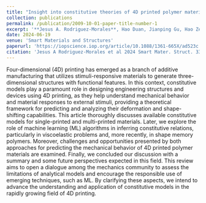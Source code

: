 ```yaml
---
title: "Insight into constitutive theories of 4D printed polymer materials: a review"
collection: publications
permalink: /publication/2009-10-01-paper-title-number-1
excerpt: '**Jesus A. Rodriguez-Morales**, Hao Duan, Jianping Gu, Hao Zeng, Huiyu Sun.'
date: 2024-06-19  
venue: 'Smart Materials and Structures'
paperurl: 'https://iopscience.iop.org/article/10.1088/1361-665X/ad523c'
citation: 'Jesus A Rodriguez-Morales et al 2024 Smart Mater. Struct. 33 073005'
---
```


Four-dimensional (4D) printing has emerged as a branch of additive manufacturing that utilizes stimuli-responsive materials to generate three-dimensional structures with functional features. In this context, constitutive models play a paramount role in designing engineering structures and devices using 4D printing, as they help understand mechanical behavior and material responses to external stimuli, providing a theoretical framework for predicting and analyzing their deformation and shape-shifting capabilities. This article thoroughly discusses available constitutive models for single-printed and multi-printed materials. Later, we explore the role of machine learning (ML) algorithms in inferring constitutive relations, particularly in viscoelastic problems and, more recently, in shape memory polymers. Moreover, challenges and opportunities presented by both approaches for predicting the mechanical behavior of 4D printed polymer materials are examined. Finally, we concluded our discussion with a summary and some future perspectives expected in this field. This review aims to open a dialogue among the mechanics community to assess the limitations of analytical models and encourage the responsible use of emerging techniques, such as ML. By clarifying these aspects, we intend to advance the understanding and application of constitutive models in the rapidly growing field of 4D printing.
